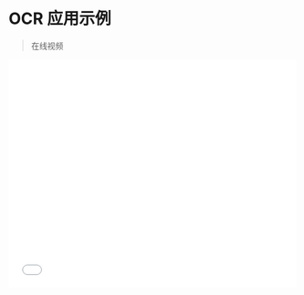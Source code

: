 # OCR 应用示例

> 在线视频

<iframe src="//player.bilibili.com/player.html?aid=707420598&bvid=BV19Q4y1g7R3&cid=1370687201&p=1" scrolling="no" border="0" frameborder="no" framespacing="0" allowfullscreen="true" width="100%" height="400px"> </iframe>
